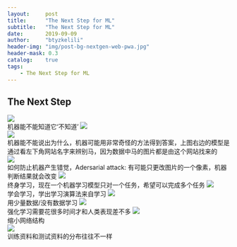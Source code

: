 ```yaml
---
layout:     post
title:      "The Next Step for ML"
subtitle:   "The Next Step for ML"
date:       2019-09-09
author:     "btyzkelili"
header-img: "img/post-bg-nextgen-web-pwa.jpg"
header-mask: 0.3
catalog:    true
tags:
    - The Next Step for ML
---  
```

## The Next Step
![](/img/lhy_ml/next-1.jpg)  
机器能不能知道它‘不知道’
![](/img/lhy_ml/next-2.jpg)  
![](/img/lhy_ml/next-3.jpg)  
机器能不能说出为什么，机器可能用非常奇怪的方法得到答案，上图右边的模型是通过看左下角网站名字来辨别马，因为数据中马的图片都是由这个网站找来的  
![](/img/lhy_ml/next-4.jpg)  
如何防止机器产生错觉，Adersarial attack: 有可能只更改图片的一个像素，机器判断结果就会改变 
![](/img/lhy_ml/next-5.jpg)  
终身学习，现在一个机器学习模型只对一个任务，希望可以完成多个任务
![](/img/lhy_ml/next-6.jpg)  
学会学习，学出学习演算法来自学习
![](/img/lhy_ml/next-7.jpg)  
用少量数据/没有数据学习
![](/img/lhy_ml/next-8.jpg)  
强化学习需要花很多时间才和人类表现差不多
![](/img/lhy_ml/next-9.jpg)  
缩小网络结构  
![](/img/lhy_ml/next-10.jpg)  
训练资料和测试资料的分布往往不一样
